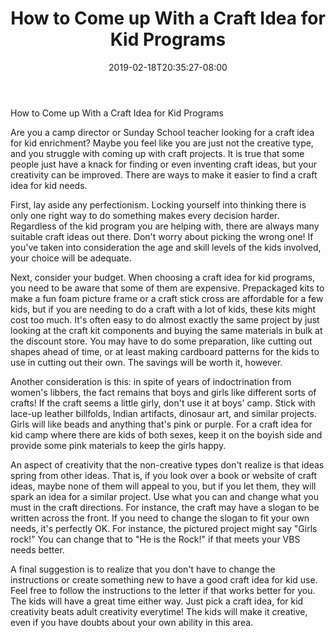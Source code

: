 ﻿---
title: "How to Come up With a Craft Idea for Kid Programs"
date: 2019-02-18T20:35:27-08:00
description: "Hobby Articles Tips for Web Success"
featured_image: "/images/Hobby Articles.jpg"
tags: ["Hobby Articles"]
---

How to Come up With a Craft Idea for Kid Programs

Are you a camp director or Sunday School teacher looking for a craft idea for kid enrichment?  Maybe you feel like you are just not the creative type, and you struggle with coming up with craft projects.  It is true that some people just have a knack for finding or even inventing craft ideas, but your creativity can be improved.  There are ways to make it easier to find a craft idea for kid needs.

First, lay aside any perfectionism.  Locking yourself into thinking there is only one right way to do something makes every decision harder.  Regardless of the kid program you are helping with, there are always many suitable craft ideas out there.  Don't worry about picking the wrong one!  If you've taken into consideration the age and skill levels of the kids involved, your choice will be adequate.

Next, consider your budget.  When choosing a craft idea for kid programs, you need to be aware that some of them are expensive.  Prepackaged kits to make a fun foam picture frame or a craft stick cross are affordable for a few kids, but if you are needing to do a craft with a lot of kids, these kits might cost too much.  It's often easy to do almost exactly the same project by just looking at the craft kit components and buying the same materials in bulk at the discount store.  You may have to do some preparation, like cutting out shapes ahead of time, or at least making cardboard patterns for the kids to use in cutting out their own.  The savings will be worth it, however.

Another consideration is this:  in spite of years of indoctrination from women's libbers, the fact remains that boys and girls like different sorts of crafts!  If the craft seems a little girly, don't use it at boys' camp.  Stick with lace-up leather billfolds, Indian artifacts, dinosaur art, and similar projects.  Girls will like beads and anything that's pink or purple.  For a craft idea for kid camp where there are kids of both sexes, keep it on the boyish side and provide some pink materials to keep the girls happy.

An aspect of creativity that the non-creative types don't realize is that ideas spring from other ideas.  That is, if you look over a book or website of craft ideas, maybe none of them will appeal to you, but if you let them, they will spark an idea for a similar project.  Use what you can and change what you must in the craft directions.  For instance, the craft may have a slogan to be written across the front.  If you need to change the slogan to fit your own needs, it's perfectly OK.  For instance, the pictured project might say "Girls rock!"  You can change that to "He is the Rock!" if that meets your VBS needs better.

A final suggestion is to realize that you don't have to change the instructions or create something new to have a good craft idea for kid use.  Feel free to follow the instructions to the letter if that works better for you.  The kids will have a great time either way.  Just pick a craft idea, for kid creativity beats adult creativity everytime!  The kids will make it creative, even if you have doubts about your own ability in this area.




